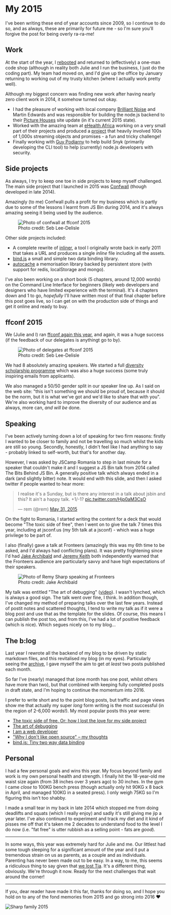 # My 2015

I've been writing these end of year accounts since 2009, so I continue to do so, and as always, these are primarily for future me - so I'm sure you'll forgive the post for being overly ra-ra-me!

## Work

At the start of the year, I [rebooted](/2015/01/05/reboot) and returned to (effectively) a one-man code shop (although in reality both Julie and I run the business, I just do the coding part). My team had moved on, and I'd give up the office by January returning to working out of my trusty kitchen (where I actually work pretty well).

Although my biggest concern was finding new work after having nearly zero client work in 2014, it somehow turned out okay.

- I had the pleasure of working with local company [Brilliant Noise](http://brilliantnoise.com/) and Martin Edwards and was responsible for building the node.js backend to their [Picture Houses](https://www.picturehouses.com/) site update (in it's current 2015 state).
- Worked with the amazing team at [eHealth Africa](http://www.ehealthafrica.org/) working on a very small part of their projects and produced a [project](https://github.com/eHealthAfrica/universal-exporter/) that heavily involved 100s of 1,000s streaming objects and promises - a fun and tricky challenge!
- Finally working with [Guy Podjarny](https://twitter.com/guypod) to help build Snyk (primarily developing the CLI tool) to help (currently) node.js developers with security.

## Side projects

As always, I try to keep one toe in side projects to keep myself challenged. The main side project that I launched in 2015 was [Confwall](https://confwall.com) (though developed in late 2014).

Amazingly (to me) Confwall pulls a profit for my business which is partly due to some of the lessons I learnt from JS Bin during 2014, and it's always amazing seeing it being used by the audience.

<figure>
  <img src="/images/ffconf-2015-confwall.jpg" alt="Photo of confwall at ffconf 2015">
  <figcaption>Photo credit: Seb Lee-Delisle</figcaption>
</figure>

Other side projects included:

- A complete rewrite of [inliner](https://github.com/remy/inliner), a tool I originally wrote back in early 2011 that takes a URL and produces a single *inline* file including all the assets.
- [bind.js](https://github.com/remy/bind.js) a small and simple two data binding library.
- [autocache](https://github.com/remy/autocache) a memorisation library backed by persistent store (with support for redis, localStorage and mongo).

I've also been working on a short book (5 chapters, around 12,000 words) on the Command Line Interface for beginners (likely web developers and designers who have limited experience with the terminal). It's 4 chapters down and 1 to go, *hopefully* I'll have written most of that final chapter before this post goes live, so I can get on with the production side of things and get it online and ready to buy.

## ffconf 2015

We (Julie and I) ran [ffconf again this year](http://2015.ffconf.org/), and again, it was a huge success (if the feedback of our delegates is anythingt go to by).

<figure>
  <img src="/images/ffconf-2015.jpg" alt="Photo of delegates at ffconf 2015">
  <figcaption>Photo credit: Seb Lee-Delisle</figcaption>
</figure>


We had 8 absolutely amazing speakers. We started a full [diversity scholarship programme](https://remysharp.com/2015/08/28/diversity-scholarships) which was also a huge success (some truly inspiring emails from applicants).

We also managed a 50/50 gender split in our speaker line up. As I said on the web site: "this isn't something we should be proud of, because it should be the norm, but it is what we've got and we'd like to share that with you". We're also working hard to improve the diversity of our audience and as always, more can, *and will be* done.

## Speaking

I've been actively turning down a lot of speaking for two firm reasons: firstly I wanted to be closer to family and not be travelling so much whilst the kids are still so young. Secondly, honestly, I didn't feel like I had anything to say - probably linked to self-worth, but that's for another day.

However, I was asked by JSCamp Romania to step in last minute for a speaker that couldn't make it and I suggest a JS Bin talk from 2014 called The Bits Behind JS Bin. A generally positive talk which always ended in a dark (and slightly bitter) note. It would end with this slide, and then I asked twitter if people wanted to hear more:

<blockquote class="twitter-tweet" lang="en"><p lang="en" dir="ltr">I realise it&#39;s a Sunday, but is there any interest in a talk about jsbin and this? It ain&#39;t a happy talk. +1/-1? <a href="http://t.co/Hjp0aM3CsO">pic.twitter.com/Hjp0aM3CsO</a></p>&mdash; rem (@rem) <a href="https://twitter.com/rem/status/605036102488072192">May 31, 2015</a></blockquote>
<script async src="https://platform.twitter.com/widgets.js" charset="utf-8"></script>

On the fight to Romania, I started writing the content for a deck that would become "The toxic side of free", then I went on to give the talk 7 times this year, including at jsconf.us (my 5th talk at a jsconf) - which was a huge privilege to be part of.

I also (finally) gave a talk at Fronteers (amazingly this was my 6th time to be asked, and I'd always had conflicting plans). It was pretty frightening since I'd had [Jake Archibald](https://jakearchibald.com/) and [Jeremy Keith](https://adactio.com) both independently warned that the Fronteers audience are particularly savvy and have high expectations of their speakers.

<figure>
  <img src="/images/jakes-fronteers-pic.jpg" alt="Photo of Remy Sharp speaking at Fronteers">
  <figcaption>Photo credit: Jake Archibald</figcaption>
</figure>

My talk was entitled "The art of debugging" ([video](https://vimeo.com/145242226)). I wasn't lynched, which is always a good sign. The talk went over fine, I think. In addition though, I've changed my method of preparing talks over the last few years. Instead of postit notes and scattered thoughts, I tend to write my talk as if it were a blog post and use that as the template for the slides. Of course, this means I can publish the post too, and from this, I've had a lot of positive feedback (which is nice). Which segues nicely on to my blog...

## The b:log

Last year I rewrote all the backend of my blog to be driven by static markdown files, and this revitalised my blog (in my eyes). Particularly seeing the [archive](/archive), I gave myself the aim to get *at least* two posts published each month.

So far I've (nearly) managed that (one month has one post, whilst others have more than two), but that combined with keeping fully completed posts in draft state, and I'm hoping to continue the momentum into 2016.

I prefer to write short and to the point blog posts, but traffic and page views show me that actually my super *long* form writing is the most successful (in the region of 2-6,000 words!). My most popular posts this year were:

- [The toxic side of free. Or: how I lost the love for my side project](/jsbin-toxic-part-1)
- [The art of debugging](/the-art-of-debugging)
- [I am a web developer](/i-am-a-web-developer)
- ["Why I don't like open source" – my thoughts](/dont-like-open-source)
- [bind.js: Tiny two way data binding](/bind)

## Personal

I had a few personal goals and wins this year. My focus beyond family and work is my own personal health and strength. I finally hit the 18-year-old me waist size again (from 38 inches over 3 years ago) to 30 inches. In the gym I came *close* to 100KG bench press (though actually only hit 90KG x 8 back in April, and managed 100KG in a seated press). I only weigh 75KG so I'm figuring this isn't too shabby.

I made a small tear in my back in late 2014 which stopped me from doing deadlifts and squats (which I really enjoy) and sadly it's still giving me jip a year later. I've also continued to experiment and track my diet and it kind of pisses me off that it's taken me 2 decades to understand food to the level I do now (i.e. "fat free" is utter rubbish as a selling point - fats are *good*).

---

In some ways, this year was extremely hard for Julie and me. Our littlest had some tough sleeping for a significant amount of the year and it put a tremendous strain on us as parents, as a couple and as individuals. Parenting has never been made out to be easy. In a way, to me, this seems a ridiculous thing to say given that [we lost Tia](/2015/08/17/five). It's a different thing, obviously. We're through it now. Ready for the next challenges that wait around the corner!

---

If you, dear reader have made it this far, thanks for doing so, and I hope you hold on to any of the fond memories from 2015 and go strong into 2016 ❤

![Sharp family 2015](/images/family-2015.jpg)